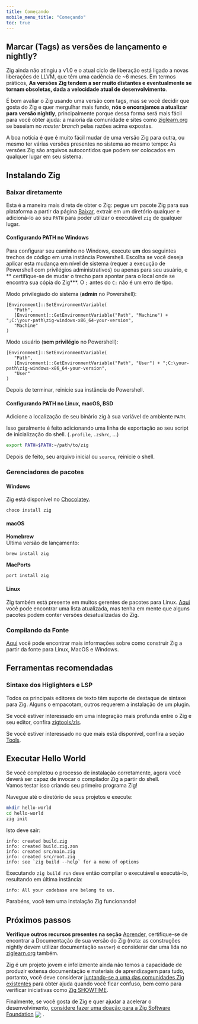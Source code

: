 ```yaml
---
title: Começando
mobile_menu_title: "Começando"
toc: true
---
```


## Marcar (Tags) as versões de lançamento e nightly?
Zig ainda não atingiu a v1.0 e o atual ciclo de liberação está ligado a novas liberações de LLVM, que têm uma cadência de ~6 meses.
Em termos práticos, **As versões Zig tendem a ser muito distantes e eventualmente se tornam obsoletas, dada a velocidade atual de desenvolvimento**.

É bom avaliar o Zig usando uma versão com tags, mas se você decidir que gosta do Zig e quer mergulhar mais fundo, **nós o encorajamos a atualizar para versão nightly**, principalmente porque dessa forma será mais fácil para você obter ajuda: a maioria da comunidade e sites como
[ziglearn.org](https://ziglearn.org) se baseiam no *master branch* pelas razões acima expostas.

A boa notícia é que é muito fácil mudar de uma versão Zig para outra, ou mesmo ter várias versões presentes no sistema ao mesmo tempo: As versões Zig são arquivos autocontidos que podem ser colocados em qualquer lugar em seu sistema.


## Instalando Zig
### Baixar diretamente
Esta é a maneira mais direta de obter o Zig: pegue um pacote Zig para sua plataforma a partir da página [Baixar](../../download),
extrair em um diretório qualquer e adicioná-lo ao seu `PATH` para poder utilizar o executável `zig` de qualquer lugar.

#### Configurando PATH no Windows
Para configurar seu caminho no Windows, execute **um** dos seguintes trechos de código em uma instância Powershell.
Escolha se você deseja aplicar esta mudança em nível de sistema (requer a execução de Powershell com privilégios administrativos) ou apenas para seu usuário, e ** certifique-se de mudar o trecho para apontar para o local onde se encontra sua cópia do Zig***.
O `;` antes do `C:` não é um erro de tipo.

Modo privilegiado do sistema (**admin** no Powershell):
```
[Environment]::SetEnvironmentVariable(
   "Path",
   [Environment]::GetEnvironmentVariable("Path", "Machine") + ";C:\your-path\zig-windows-x86_64-your-version",
   "Machine"
)
```

Modo usuário (**sem privilégio** no Powershell):
```
[Environment]::SetEnvironmentVariable(
   "Path",
   [Environment]::GetEnvironmentVariable("Path", "User") + ";C:\your-path\zig-windows-x86_64-your-version",
   "User"
)
```
Depois de terminar, reinicie sua instância do Powershell.

#### Configurando PATH no Linux, macOS, BSD
Adicione a localização de seu binário zig à sua variável de ambiente `PATH`.

Isso geralmente é feito adicionando uma linha de exportação ao seu script de inicialização do shell. (`.profile`, `.zshrc`, ...)
```bash
export PATH=$PATH:~/path/to/zig
```
Depois de feito, seu arquivo inicial ou `source`, reinicie o shell.




### Gerenciadores de pacotes
#### Windows
Zig está disponível no [Chocolatey](https://chocolatey.org/packages/zig).
```
choco install zig
```

#### macOS

**Homebrew**  
Última versão de lançamento:
```
brew install zig
```

**MacPorts**
```
port install zig
```
#### Linux
Zig também está presente em muitos gerentes de pacotes para Linux. [Aqui](https://github.com/ziglang/zig/wiki/Install-Zig-from-a-Package-Manager)
você pode encontrar uma lista atualizada, mas tenha em mente que alguns pacotes podem conter versões desatualizadas do Zig.

### Compilando da Fonte
[Aqui](https://github.com/ziglang/zig/wiki/Building-Zig-From-Source) 
você pode encontrar mais informações sobre como construir Zig a partir da fonte para Linux, MacOS e Windows.

## Ferramentas recomendadas
### Sintaxe dos Higlighters e LSP
Todos os principais editores de texto têm suporte de destaque de sintaxe para Zig. 
Alguns o empacotam, outros requerem a instalação de um plugin.  

Se você estiver interessado em uma integração mais profunda entre o Zig e seu editor, confira [zigtools/zls](https://github.com/zigtools/zls).

Se você estiver interessado no que mais está disponível, confira a seção [Tools](../tools/).

## Executar Hello World
Se você completou o processo de instalação corretamente, agora você deverá ser capaz de invocar o compilador Zig a partir do shell.  
Vamos testar isso criando seu primeiro programa Zig!

Navegue até o diretório de seus projetos e execute:
```bash
mkdir hello-world
cd hello-world
zig init
```

Isto deve sair:
```
info: created build.zig
info: created build.zig.zon
info: created src/main.zig
info: created src/root.zig
info: see `zig build --help` for a menu of options
```

Executando `zig build run` deve então compilar o executável e executá-lo, resultando em última instância:
```
info: All your codebase are belong to us.
```

Parabéns, você tem uma instalação Zig funcionando!  

## Próximos passos
**Verifique outros recursos presentes na seção** [Aprender](../), certifique-se de encontrar a Documentação de sua versão do Zig (nota: as construções nightly devem utilizar documentação `master`) e considerar dar uma lida no [ziglearn.org](https://ziglearn.org) também.

Zig é um projeto jovem e infelizmente ainda não temos a capacidade de produzir extensa documentação e materiais de aprendizagem para tudo, portanto, você deve considerar [juntando-se a uma das comunidades Zig existentes](https://github.com/ziglang/zig/wiki/Community)
para obter ajuda quando você ficar confuso, bem como para verificar iniciativas como [Zig SHOWTIME](https://zig.show).

Finalmente, se você gosta de Zig e quer ajudar a acelerar o desenvolvimento, [considere fazer uma doação para a Zig Software Foundation](../../zsf)
<img src="/heart.svg" style="vertical-align:middle; margin-right: 5px">.
